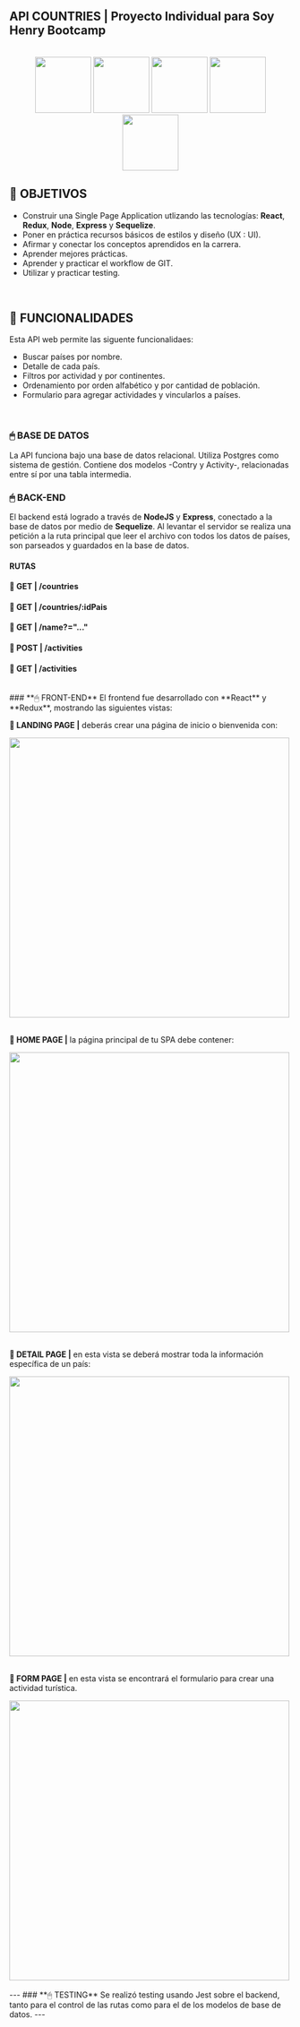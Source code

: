 ## **API COUNTRIES** | Proyecto Individual para Soy Henry Bootcamp
<div style="text-align: center">
<br/>
<img src="https://github.com/cerramaximiliano/cr-pi-countries/assets/65555679/b05fe861-1dfd-4fa5-be04-845b252f7e8f" width="100">
<img src="https://github.com/cerramaximiliano/cr-pi-countries/assets/65555679/4acd46af-58a8-43b7-bf6b-f1f153c5bec2" width="100">
<img src="https://github.com/cerramaximiliano/cr-pi-countries/assets/65555679/4b007a4f-874f-414d-948f-87af4b8f0e5e" width="100">
<img src="https://github.com/cerramaximiliano/cr-pi-countries/assets/65555679/74f1d36e-eca7-4e03-9554-6f1543ef147d" width="100">
<img src="https://github.com/cerramaximiliano/cr-pi-countries/assets/65555679/570ebe91-ead6-4935-b46e-79e1462abb21" width="100">
</div>


## **📌 OBJETIVOS**
-  Construir una Single Page Application utlizando las tecnologías: **React**, **Redux**, **Node**, **Express** y **Sequelize**.
-  Poner en práctica recursos básicos de estilos y diseño (UX : UI).
-  Afirmar y conectar los conceptos aprendidos en la carrera.
-  Aprender mejores prácticas.
-  Aprender y practicar el workflow de GIT.
-  Utilizar y practicar testing.
<br />

## **📖 FUNCIONALIDADES**
Esta API web permite las siguente funcionalidaes:
-  Buscar países por nombre.
-  Detalle de cada país.
-  Filtros por actividad y por continentes.
-  Ordenamiento por orden alfabético y por cantidad de población.
-  Formulario para agregar actividades y vincularlos a países.
<br />


### **🖱 BASE DE DATOS**
La API funciona bajo una base de datos relacional. Utiliza Postgres como sistema de gestión.
Contiene dos modelos -Contry y Activity-, relacionadas entre sí por una tabla intermedia.

### **🖱 BACK-END**
El backend está logrado a través de **NodeJS** y **Express**, conectado a la base de datos por medio de **Sequelize**.
Al levantar el servidor se realiza una petición a la ruta principal que leer el archivo con todos los datos de países, son parseados y guardados en la base de datos.
#### **RUTAS**
#### **📍 GET | /countries**
#### **📍 GET | /countries/:idPais**
#### **📍 GET | /name?="..."**
#### **📍 POST | /activities**
#### **📍 GET | /activities**
<br />
### **🖱 FRONT-END**
El frontend fue desarrollado con **React** y **Redux**, mostrando las siguientes vistas:

**📍 LANDING PAGE |** deberás crear una página de inicio o bienvenida con:
<div>
<img src="https://github.com/cerramaximiliano/cr-pi-countries/assets/65555679/deafb2d3-0da2-47b3-8fc2-7770afc9ccd6" width="500">
</div>

<br />

**📍 HOME PAGE |** la página principal de tu SPA debe contener:
<div>
<img src="https://github.com/cerramaximiliano/cr-pi-countries/assets/65555679/f0ce98d4-c6b6-42a7-9c40-29c22662e99e" width="500">
</div>

<br />

**📍 DETAIL PAGE |** en esta vista se deberá mostrar toda la información específica de un país:
<div>
	<img src="https://github.com/cerramaximiliano/cr-pi-countries/assets/65555679/5b72dc2c-358a-4b39-8756-558fb1d823c3" width="500">
</div>
<br />

**📍 FORM PAGE |** en esta vista se encontrará el formulario para crear una actividad turística.
<div>
	<img src="https://github.com/cerramaximiliano/cr-pi-countries/assets/65555679/8d0c70df-c7fd-4904-b4d5-5c7802787af9" width="500">
</div>
<br />
---
### **🖱 TESTING**
Se realizó testing usando Jest sobre el backend, tanto para el control de las rutas como para el de los modelos de base de datos.
---

<br />
